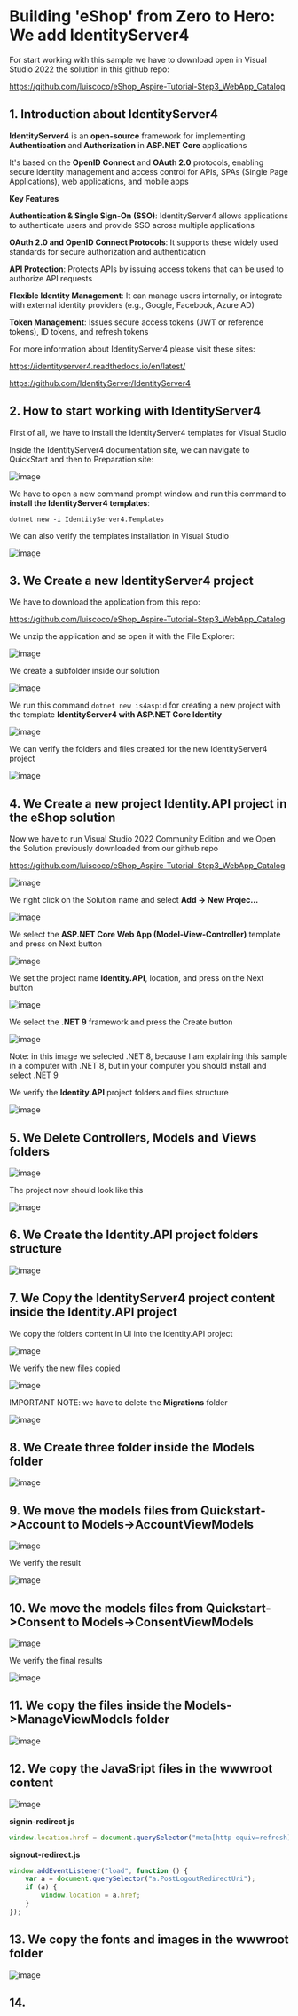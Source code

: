 # Building 'eShop' from Zero to Hero: We add IdentityServer4

For start working with this sample we have to download open in Visual Studio 2022 the solution in this github repo: 

https://github.com/luiscoco/eShop_Aspire-Tutorial-Step3_WebApp_Catalog


## 1. Introduction about IdentityServer4

**IdentityServer4** is an **open-source** framework for implementing **Authentication** and **Authorization** in **ASP.NET Core** applications

It's based on the **OpenID Connect** and **OAuth 2.0** protocols, enabling secure identity management and access control for APIs, SPAs (Single Page Applications), web applications, and mobile apps

**Key Features**

**Authentication & Single Sign-On (SSO)**: IdentityServer4 allows applications to authenticate users and provide SSO across multiple applications

**OAuth 2.0 and OpenID Connect Protocols**: It supports these widely used standards for secure authorization and authentication

**API Protection**: Protects APIs by issuing access tokens that can be used to authorize API requests

**Flexible Identity Management**: It can manage users internally, or integrate with external identity providers (e.g., Google, Facebook, Azure AD)

**Token Management**: Issues secure access tokens (JWT or reference tokens), ID tokens, and refresh tokens

For more information about IdentityServer4 please visit these sites:

https://identityserver4.readthedocs.io/en/latest/

https://github.com/IdentityServer/IdentityServer4

## 2. How to start working with IdentityServer4

First of all, we have to install the IdentityServer4 templates for Visual Studio

Inside the IdentityServer4 documentation site, we can navigate to QuickStart and then to Preparation site:

![image](https://github.com/user-attachments/assets/8ed25bb2-2d35-4939-83d0-56f54667c1c5)

We have to open a new command prompt window and run this command to **install the IdentityServer4 templates**:

```
dotnet new -i IdentityServer4.Templates
```

We can also verify the templates installation in Visual Studio

![image](https://github.com/user-attachments/assets/b22a5deb-7736-493e-9e30-18d40779e37f)

## 3. We Create a new IdentityServer4 project

We have to download the application from this repo:

https://github.com/luiscoco/eShop_Aspire-Tutorial-Step3_WebApp_Catalog

We unzip the application and se open it with the File Explorer:

![image](https://github.com/user-attachments/assets/eb79ebe2-4bcc-433d-a496-69a8039dfc8a)

We create a subfolder inside our solution

![image](https://github.com/user-attachments/assets/ae94bb34-0a8c-492b-b65f-5210e42adb35)

We run this command ```dotnet new is4aspid``` for creating a new project with the template **IdentityServer4 with ASP.NET Core Identity**

![image](https://github.com/user-attachments/assets/dc641980-7d89-40b7-b7cc-87cf0603e4c5)

We can verify the folders and files created for the new IdentityServer4 project

![image](https://github.com/user-attachments/assets/af146df4-3e72-4cf2-bd55-28e33c54e927)

## 4. We Create a new project Identity.API project in the eShop solution

Now we have to run Visual Studio 2022 Community Edition and we Open the Solution previously downloaded from our github repo

https://github.com/luiscoco/eShop_Aspire-Tutorial-Step3_WebApp_Catalog

![image](https://github.com/user-attachments/assets/ba546711-de02-4221-83d6-38faca3b58b5)

We right click on the Solution name and select **Add -> New Projec...** 

![image](https://github.com/user-attachments/assets/e0792ba6-34ee-469b-849e-d71076d43391)

We select the **ASP.NET Core Web App (Model-View-Controller)** template and press on Next button

![image](https://github.com/user-attachments/assets/1dfb59c2-0c4e-4c25-82e0-39806550e3b7)

We set the project name **Identity.API**, location, and press on the Next button 

![image](https://github.com/user-attachments/assets/239b21b9-1f6c-4c76-9ad4-656c9b21b999)

We select the **.NET 9** framework and press the Create button

![image](https://github.com/user-attachments/assets/197f5589-1db0-4db7-9e48-9a2de1e2920a)

Note: in this image we selected .NET 8, because I am explaining this sample in a computer with .NET 8, but in your computer you should install and select .NET 9

We verify the **Identity.API** project folders and files structure

![image](https://github.com/user-attachments/assets/78450c31-0dc4-4ecd-8eab-8d2cfe5ea9fb)

## 5. We Delete Controllers, Models and Views folders 

![image](https://github.com/user-attachments/assets/2286cda7-1818-4a2d-80f7-395da29ea7e9)

The project now should look like this

![image](https://github.com/user-attachments/assets/7b5a87b2-26da-4d4c-b495-1fe1b99d8f97)

## 6. We Create the Identity.API project folders structure

![image](https://github.com/user-attachments/assets/0a37954a-15dd-48ec-98fe-927d42c33977)

## 7. We Copy the IdentityServer4 project content inside the Identity.API project

We copy the folders content in UI into the Identity.API project

![image](https://github.com/user-attachments/assets/42bbbf4d-e895-4cf4-a8a3-3d55ecf7b240)

We verify the new files copied 

![image](https://github.com/user-attachments/assets/32e1f30b-ecdf-4538-b4e7-6e758ed1f6a9)

IMPORTANT NOTE: we have to delete the **Migrations** folder

![image](https://github.com/user-attachments/assets/c7570d09-c064-4a8f-8d35-0482294f8a0f)

## 8. We Create three folder inside the Models folder

![image](https://github.com/user-attachments/assets/c3933d4b-ed53-44af-9d86-88cdb0f6b37d)

## 9. We move the models files from Quickstart->Account to Models->AccountViewModels

![image](https://github.com/user-attachments/assets/19e164b2-aed0-42ff-a523-d9cc4ac90acc)

We verify the result

![image](https://github.com/user-attachments/assets/002c0fa0-50ed-4905-8179-4b397ec4d6b2)

## 10. We move the models files from Quickstart->Consent to Models->ConsentViewModels

![image](https://github.com/user-attachments/assets/2e0688c6-9c7b-49b2-aef5-fc857f62df44)

We verify the final results

![image](https://github.com/user-attachments/assets/2de00e90-5c1b-4c1f-8df3-751934a75aeb)

## 11. We copy the files inside the Models->ManageViewModels folder

![image](https://github.com/user-attachments/assets/46f02659-cc99-4fc4-a7b0-04e7158642b4)

## 12. We copy the JavaSript files in the wwwroot content

![image](https://github.com/user-attachments/assets/4c16ee35-1936-4833-86dc-127eaf7d6f99)

**signin-redirect.js**

```javascript
window.location.href = document.querySelector("meta[http-equiv=refresh]").getAttribute("data-url");
```

**signout-redirect.js**

```javascript
window.addEventListener("load", function () {
    var a = document.querySelector("a.PostLogoutRedirectUri");
    if (a) {
        window.location = a.href;
    }
});
```

## 13. We copy the fonts and images in the wwwroot folder

![image](https://github.com/user-attachments/assets/317e5e8f-c017-418e-8559-c35a65bfe462)

## 14. 







